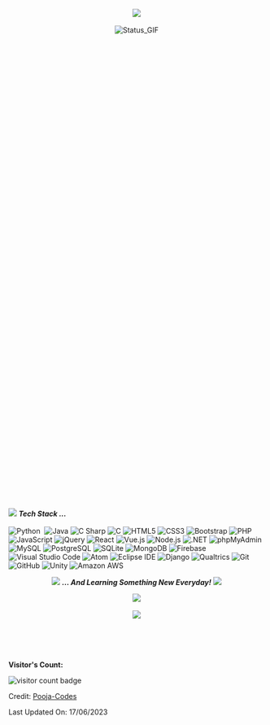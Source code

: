 <p align="center">
  <img align="center" style="width:80%;height:0;padding-bottom:182%;position:relative;" alt="Hi_Image"src="https://github.com/Pooja-Codes/Pooja-Codes/blob/main/Pooja-Hi.png">
</p>
<p align="center">
  <a href="https://www.linkedin.com/in/pooja-patel-here/"><img src="https://img.shields.io/badge/-Pooja%20Patel-0077B5?style=for-the-badge&logo=Linkedin&logoColor=white"/></a>
</p> 

<p align="center">
  <img  align="center" style="width:80%;height:0;padding-bottom:182%;position:relative;" alt="Status_GIF" src="https://github.com/Pooja-Codes/Pooja-Codes/blob/main/Pooja-Status.gif">
</p>

<img src="https://media.giphy.com/media/ObNTw8Uzwy6KQ/giphy.gif" width="30px">&nbsp;***Tech Stack ...***<br><br>
  ![Python](https://img.shields.io/static/v1?style=for-the-badge&message=Python&color=3776AB&logo=Python&logoColor=FFFFFF&label=)&nbsp;
  ![Java](https://img.shields.io/static/v1?style=for-the-badge&message=Java&color=2F2625&logo=CoffeeScript&logoColor=FFFFFF&label=)
  ![C Sharp](https://img.shields.io/static/v1?style=for-the-badge&message=C+Sharp&color=239120&logo=C+Sharp&logoColor=FFFFFF&label=)
  ![C](https://img.shields.io/static/v1?style=for-the-badge&message=C&color=222222&logo=C&logoColor=A8B9CC&label=)
  ![HTML5](https://img.shields.io/static/v1?style=for-the-badge&message=HTML5&color=E34F26&logo=HTML5&logoColor=FFFFFF&label=)
  ![CSS3](https://img.shields.io/static/v1?style=for-the-badge&message=CSS3&color=1572B6&logo=CSS3&logoColor=FFFFFF&label=)
  ![Bootstrap](https://img.shields.io/static/v1?style=for-the-badge&message=Bootstrap&color=7952B3&logo=Bootstrap&logoColor=FFFFFF&label=)
  ![PHP](https://img.shields.io/static/v1?style=for-the-badge&message=PHP&color=777BB4&logo=PHP&logoColor=FFFFFF&label=)
  ![JavaScript](https://img.shields.io/static/v1?style=for-the-badge&message=JavaScript&color=222222&logo=JavaScript&logoColor=F7DF1E&label=)
  ![jQuery](https://img.shields.io/static/v1?style=for-the-badge&message=jQuery&color=0769AD&logo=jQuery&logoColor=FFFFFF&label=)
  ![React](https://img.shields.io/static/v1?style=for-the-badge&message=React&color=222222&logo=React&logoColor=61DAFB&label=)
  ![Vue.js](https://img.shields.io/static/v1?style=for-the-badge&message=Vue.js&color=222222&logo=Vue.js&logoColor=4FC08D&label=)
  ![Node.js](https://img.shields.io/static/v1?style=for-the-badge&message=Node.js&color=339933&logo=Node.js&logoColor=FFFFFF&label=)
  ![.NET](https://img.shields.io/static/v1?style=for-the-badge&message=.NET&color=512BD4&logo=.NET&logoColor=FFFFFF&label=)
  ![phpMyAdmin](https://img.shields.io/static/v1?style=for-the-badge&message=phpMyAdmin&color=6C78AF&logo=phpMyAdmin&logoColor=FFFFFF&label=)
  ![MySQL](https://img.shields.io/static/v1?style=for-the-badge&message=MySQL&color=4479A1&logo=MySQL&logoColor=FFFFFF&label=)
  ![PostgreSQL](https://img.shields.io/static/v1?style=for-the-badge&message=PostgreSQL&color=4169E1&logo=PostgreSQL&logoColor=FFFFFF&label=)
  ![SQLite](https://img.shields.io/static/v1?style=for-the-badge&message=SQLite&color=003B57&logo=SQLite&logoColor=FFFFFF&label=)
  ![MongoDB](https://img.shields.io/static/v1?style=for-the-badge&message=MongoDB&color=47A248&logo=MongoDB&logoColor=FFFFFF&label=)
  ![Firebase](https://img.shields.io/static/v1?style=for-the-badge&message=Firebase&color=222222&logo=Firebase&logoColor=FFCA28&label=)
  ![Visual Studio Code](https://img.shields.io/static/v1?style=for-the-badge&message=Visual+Studio+Code&color=007ACC&logo=Visual+Studio+Code&logoColor=FFFFFF&label=)
  ![Atom](https://img.shields.io/static/v1?style=for-the-badge&message=Atom&color=66595C&logo=Atom&logoColor=FFFFFF&label=)
  ![Eclipse IDE](https://img.shields.io/static/v1?style=for-the-badge&message=Eclipse+IDE&color=2C2255&logo=Eclipse+IDE&logoColor=FFFFFF&label=)
  ![Django](https://img.shields.io/static/v1?style=for-the-badge&message=Django&color=092E20&logo=Django&logoColor=FFFFFF&label=)
  ![Qualtrics](https://img.shields.io/static/v1?style=for-the-badge&message=Qualtrics&color=222222&logo=Qualtrics&logoColor=00B4EF&label=)
  ![Git](https://img.shields.io/static/v1?style=for-the-badge&message=Git&color=F05032&logo=Git&logoColor=FFFFFF&label=)
  ![GitHub](https://img.shields.io/static/v1?style=for-the-badge&message=GitHub&color=181717&logo=GitHub&logoColor=FFFFFF&label=)
  ![Unity](https://img.shields.io/static/v1?style=for-the-badge&message=Unity&color=222222&logo=Unity&logoColor=FFFFFF&label=)
  ![Amazon AWS](https://img.shields.io/static/v1?style=for-the-badge&message=Amazon+AWS&color=232F3E&logo=Amazon+AWS&logoColor=FFFFFF&label=)
  
<p align="center"><img src="https://media.giphy.com/media/VgCDAzcKvsR6OM0uWg/giphy.gif" width="50" /> <b><i>... And Learning Something New Everyday!</i></b> <img src="https://media.giphy.com/media/7j2hfyeVcDtf2/giphy.gif" width="50" /></p>

<p align="center" ><img src="https://github-readme-streak-stats.herokuapp.com?user=Pooja-Codes&theme=chartreuse-dark"></p>
<p align="center" ><img src="https://github-readme-stats.vercel.app/api?username=Pooja-Codes&count_private=true&show_icons=true&&theme=chartreuse-dark&include_all_commits=true" width="400"></p> 

<br/><br/><br/>
<p><b>Visitor's Count: </b></p>
<img src="https://profile-counter.glitch.me/Pooja-Codes/count.svg" alt="visitor count badge"/>

Credit: [Pooja-Codes](https://github.com/Pooja-Codes)

Last Updated On: 17/06/2023
